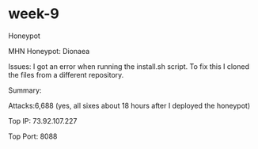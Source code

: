 # week-9
Honeypot

MHN Honeypot: Dionaea

Issues: I got an error when running the install.sh script. To fix this I cloned the files from a different repository.

Summary:

  Attacks:6,688 (yes, all sixes about 18 hours after I deployed the honeypot)
  
  Top IP: 73.92.107.227
  
  Top Port: 8088
